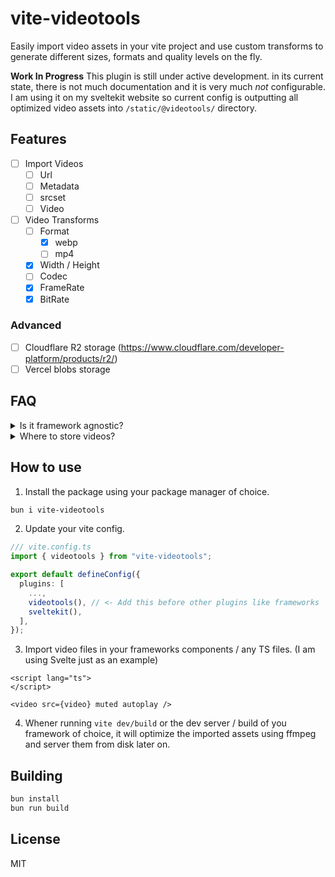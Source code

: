# vite-videotools

Easily import video assets in your vite project and use custom transforms to generate different sizes, formats and quality levels on the fly.

**Work In Progress**
This plugin is still under active development. in its current state, there is not much documentation 
and it is very much *not* configurable. I am using it on my sveltekit website so current config is 
outputting all optimized video assets into `/static/@videotools/` directory.

## Features

- [ ] Import Videos
  - [ ] Url
  - [ ] Metadata
  - [ ] srcset
  - [ ] Video

- [ ] Video Transforms
  - [ ] Format
    - [x] webp
    - [ ] mp4
  - [x] Width / Height
  - [ ] Codec 
  - [x] FrameRate
  - [x] BitRate

### Advanced

- [ ] Cloudflare R2 storage (https://www.cloudflare.com/developer-platform/products/r2/)
- [ ] Vercel blobs storage

## FAQ

<details>
<summary>Is it framework agnostic?</summary>
Yes. I am using it mainly with Svelte, but it is a generic vite plugin, so if you're using vite you 
can use it.
</details>

<details>
<summary>Where to store videos?</summary>
If you have larger videos, even with transformations, you should probably not store them in your git 
repo. TOOD: explain cofiguring custom out path and setting up external host / adapter.
</details>

## How to use

1. Install the package using your package manager of choice.
```bash
bun i vite-videotools
```

2. Update your vite config.
```typescript
/// vite.config.ts
import { videotools } from "vite-videotools";

export default defineConfig({
  plugins: [
    ...,
    videotools(), // <- Add this before other plugins like frameworks
    sveltekit(),
  ],
});
```

3. Import video files in your frameworks components / any TS files. (I am using Svelte just as an example)
```svelte
<script lang="ts">
</script>

<video src={video} muted autoplay />
```

4. Whener running `vite dev/build` or the dev server / build of you framework of choice, it will 
optimize the imported assets using ffmpeg and server them from disk later on.

## Building

```bash
bun install
bun run build
```


## License

MIT
